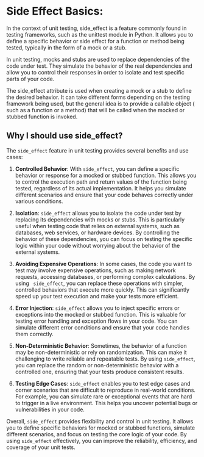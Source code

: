 # Side Effect Basics:

In the context of unit testing, side_effect is a feature commonly found in 
testing frameworks, such as the unittest module in Python. It allows you to 
define a specific behavior or side effect for a function or method being 
tested, typically in the form of a mock or a stub. 

In unit testing, mocks and stubs are used to replace dependencies of the code 
under test. They simulate the behavior of the real dependencies and allow you 
to control their responses in order to isolate and test specific parts of 
your code. 

The side_effect attribute is used when creating a mock or a stub to define 
the desired behavior. It can take different forms depending on the testing 
framework being used, but the general idea is to provide a callable object (
such as a function or a method) that will be called when the mocked or 
stubbed function is invoked. 


## Why I should use side_effect?

The `side_effect` feature in unit testing provides several benefits and use 
cases: 

1. **Controlled Behavior**: With `side_effect`, you can define a specific 
behavior or response for a mocked or stubbed function. This allows you to 
control the execution path and return values of the function being tested, 
regardless of its actual implementation. It helps you simulate different 
scenarios and ensure that your code behaves correctly under various 
conditions. 

2. **Isolation**: `side_effect` allows you to isolate the code under test by 
replacing its dependencies with mocks or stubs. This is particularly useful 
when testing code that relies on external systems, such as databases, web 
services, or hardware devices. By controlling the behavior of these 
dependencies, you can focus on testing the specific logic within your code 
without worrying about the behavior of the external systems. 

3. **Avoiding Expensive Operations**: In some cases, the code you want to 
test may involve expensive operations, such as making network requests, 
accessing databases, or performing complex calculations. By using `
side_effect`, you can replace these operations with simpler, controlled 
behaviors that execute more quickly. This can significantly speed up your 
test execution and make your tests more efficient. 

4. **Error Injection**: `side_effect` allows you to inject specific errors or 
exceptions into the mocked or stubbed function. This is valuable for testing 
error handling and exception flows in your code. You can simulate different 
error conditions and ensure that your code handles them correctly. 

5. **Non-Deterministic Behavior**: Sometimes, the behavior of a function may 
be non-deterministic or rely on randomization. This can make it challenging 
to write reliable and repeatable tests. By using `side_effect`, you can 
replace the random or non-deterministic behavior with a controlled one, 
ensuring that your tests produce consistent results. 

6. **Testing Edge Cases**: `side_effect` enables you to test edge cases and 
corner scenarios that are difficult to reproduce in real-world conditions. 
For example, you can simulate rare or exceptional events that are hard to 
trigger in a live environment. This helps you uncover potential bugs or 
vulnerabilities in your code. 

Overall, `side_effect` provides flexibility and control in unit testing. It 
allows you to define specific behaviors for mocked or stubbed functions, 
simulate different scenarios, and focus on testing the core logic of your 
code. By using `side_effect` effectively, you can improve the reliability, 
efficiency, and coverage of your unit tests. 



